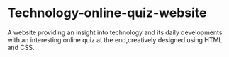 # Technology-online-quiz-website
A website providing an insight into technology and its daily developments with an interesting online quiz at the end,creatively designed using HTML and CSS.
